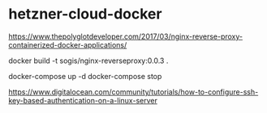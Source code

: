 # hetzner-cloud-docker

https://www.thepolyglotdeveloper.com/2017/03/nginx-reverse-proxy-containerized-docker-applications/


docker build -t sogis/nginx-reverseproxy:0.0.3 .

docker-compose up -d
docker-compose stop


https://www.digitalocean.com/community/tutorials/how-to-configure-ssh-key-based-authentication-on-a-linux-server